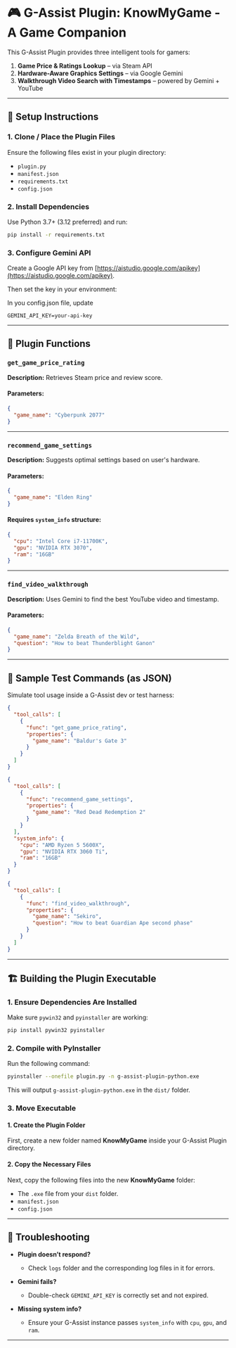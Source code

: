 # 🎮 G-Assist Plugin: KnowMyGame - A Game Companion

This G-Assist Plugin provides three intelligent tools for gamers:
1. **Game Price & Ratings Lookup** – via Steam API
2. **Hardware-Aware Graphics Settings** – via Google Gemini
3. **Walkthrough Video Search with Timestamps** – powered by Gemini + YouTube

---

## 🔧 Setup Instructions

### 1. Clone / Place the Plugin Files
Ensure the following files exist in your plugin directory:
- `plugin.py`
- `manifest.json`
- `requirements.txt`
- `config.json`

### 2. Install Dependencies
Use Python 3.7+ (3.12 preferred) and run:

```bash
pip install -r requirements.txt
```

### 3. Configure Gemini API
Create a Google API key from [https://aistudio.google.com/apikey](https://aistudio.google.com/apikey).

Then set the key in your environment:

In you config.json file, update
```
GEMINI_API_KEY=your-api-key
```

---

## 🚀 Plugin Functions

### `get_game_price_rating`
**Description:** Retrieves Steam price and review score.

#### Parameters:
```json
{
  "game_name": "Cyberpunk 2077"
}
```

---

### `recommend_game_settings`
**Description:** Suggests optimal settings based on user's hardware.

#### Parameters:
```json
{
  "game_name": "Elden Ring"
}
```

#### Requires `system_info` structure:
```json
{
  "cpu": "Intel Core i7-11700K",
  "gpu": "NVIDIA RTX 3070",
  "ram": "16GB"
}
```

---

### `find_video_walkthrough`
**Description:** Uses Gemini to find the best YouTube video and timestamp.

#### Parameters:
```json
{
  "game_name": "Zelda Breath of the Wild",
  "question": "How to beat Thunderblight Ganon"
}
```

---

## 🧪 Sample Test Commands (as JSON)
Simulate tool usage inside a G-Assist dev or test harness:

```json
{
  "tool_calls": [
    {
      "func": "get_game_price_rating",
      "properties": {
        "game_name": "Baldur's Gate 3"
      }
    }
  ]
}
```

```json
{
  "tool_calls": [
    {
      "func": "recommend_game_settings",
      "properties": {
        "game_name": "Red Dead Redemption 2"
      }
    }
  ],
  "system_info": {
    "cpu": "AMD Ryzen 5 5600X",
    "gpu": "NVIDIA RTX 3060 Ti",
    "ram": "16GB"
  }
}
```

```json
{
  "tool_calls": [
    {
      "func": "find_video_walkthrough",
      "properties": {
        "game_name": "Sekiro",
        "question": "How to beat Guardian Ape second phase"
      }
    }
  ]
}
```

---

## 🏗️ Building the Plugin Executable

### 1. Ensure Dependencies Are Installed

Make sure `pywin32` and `pyinstaller` are working:

```bash
pip install pywin32 pyinstaller
```

### 2. Compile with PyInstaller

Run the following command:

```bash
pyinstaller --onefile plugin.py -n g-assist-plugin-python.exe
```

This will output `g-assist-plugin-python.exe` in the `dist/` folder.

### 3. Move Executable

#### **1. Create the Plugin Folder**
First, create a new folder named **KnowMyGame** inside your G-Assist Plugin directory.

#### **2. Copy the Necessary Files**
Next, copy the following files into the new **KnowMyGame** folder:
* The `.exe` file from your `dist` folder.
* `manifest.json`
* `config.json`

---

## 🧠 Troubleshooting

- **Plugin doesn’t respond?**
  - Check `logs` folder and the corresponding log files in it for errors.

- **Gemini fails?**
  - Double-check `GEMINI_API_KEY` is correctly set and not expired.

- **Missing system info?**
  - Ensure your G-Assist instance passes `system_info` with `cpu`, `gpu`, and `ram`.

---